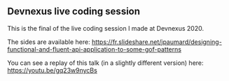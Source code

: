 ## Devnexus live coding session

This is the final of the live coding session I made at Devnexus 2020. 

The sides are available here: https://fr.slideshare.net/jpaumard/designing-functional-and-fluent-api-application-to-some-gof-patterns

You can see a replay of this talk (in a slightly different version) here: https://youtu.be/gq23w9nycBs